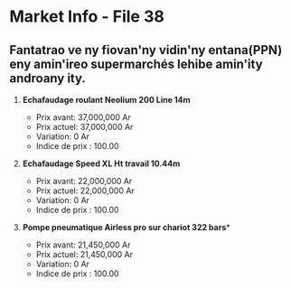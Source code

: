 # Market Info - File 38

## Fantatrao ve ny fiovan'ny vidin'ny entana(PPN) eny amin'ireo supermarchés lehibe amin'ity androany ity.

1. **Echafaudage roulant Neolium 200 Line 14m**
   - Prix avant: 37,000,000 Ar
   - Prix actuel: 37,000,000 Ar
   - Variation: 0 Ar
   - Indice de prix : 100.00

2. **Echafaudage Speed XL Ht travail 10.44m**
   - Prix avant: 22,000,000 Ar
   - Prix actuel: 22,000,000 Ar
   - Variation: 0 Ar
   - Indice de prix : 100.00

3. **Pompe pneumatique Airless pro sur chariot 322 bars***
   - Prix avant: 21,450,000 Ar
   - Prix actuel: 21,450,000 Ar
   - Variation: 0 Ar
   - Indice de prix : 100.00

